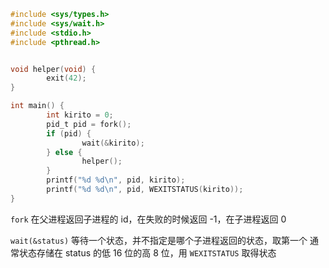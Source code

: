 ```c
#include <sys/types.h>
#include <sys/wait.h>
#include <stdio.h>
#include <pthread.h>


void helper(void) {
        exit(42);
}

int main() {
        int kirito = 0;
        pid_t pid = fork();
        if (pid) {
                wait(&kirito);
        } else {
                helper();
        }
        printf("%d %d\n", pid, kirito);
        printf("%d %d\n", pid, WEXITSTATUS(kirito));
}
```

`fork` 在父进程返回子进程的 id，在失败的时候返回 -1，在子进程返回 0

`wait(&status)` 等待一个状态，并不指定是哪个子进程返回的状态，取第一个
通常状态存储在  status 的低 16 位的高 8 位，用 `WEXITSTATUS` 取得状态